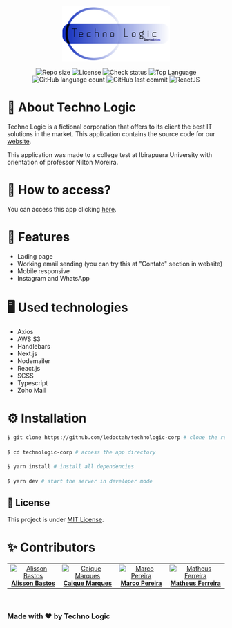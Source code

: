<p align="center">
<img src="public/assets/logo.svg" width="250px" alt="to.do">
</p>

<div align="center">
<img alt="Repo size" src="https://img.shields.io/github/repo-size/ledoctah/technologic-corp">
<img alt="License" src="https://img.shields.io/github/license/ledoctah/technologic-corp">
<img alt="Check status" src="https://img.shields.io/github/checks-status/ledoctah/technologic-corp/master">
<img alt="Top Language" src="https://img.shields.io/static/v1?label=top%20language&message=typescript&color=blue">
<img alt="GitHub language count" src="https://img.shields.io/github/languages/count/ledoctah/technologic-corp">
<img alt="GitHub last commit" src="https://img.shields.io/github/last-commit/ledoctah/technologic-corp">
<img alt="ReactJS" src="https://img.shields.io/static/v1?color=blue&label=React&message=JS&?style=plastic&logo=React">
</div>

# 🚀 About Techno Logic
<p>
Techno Logic is a fictional corporation that offers to its client the best IT solutions in the market.
This application contains the source code for our <a href="https://technologic.page" target="_blank">website</a>.
</p>
<p>
This application was made to a college test at Ibirapuera University with orientation of professor Nilton Moreira.
</p>

# 📎 How to access?

<p>
You can access this app clicking <a href="https://technologic.page">here</a>.
</p>

# 🌟 Features
- Lading page
- Working email sending (you can try this at "Contato" section in website)
- Mobile responsive
- Instagram and WhatsApp

# 🖥 Used technologies
- Axios
- AWS S3
- Handlebars
- Next.js
- Nodemailer
- React.js
- SCSS
- Typescript
- Zoho Mail

# ⚙ Installation

```bash
$ git clone https://github.com/ledoctah/technologic-corp # clone the repository

$ cd technologic-corp # access the app directory

$ yarn install # install all dependencies

$ yarn dev # start the server in developer mode
```

## 📝 License

This project is under [MIT License](./LICENSE).

# ✨ Contributors
<table>
<tr>
  <td align="center" border="none">
    <a href="https://github.com/zeferros">
      <img src="https://github.com/zeferros.png" width="100px;" alt="Alisson Bastos"/>
      <br />
      <b>Alisson Bastos</b>
    </a>
  </td>

  <td align="center">
    <a href="https://github.com/napoleoncm">
      <img src="https://github.com/napoleoncm.png" width="100px;" alt="Caique Marques"/>
      <br />
      <b>Caique Marques</b>
    </a>
  </td>

  <td align="center">
    <a href="/#">
      <img src="https://ledoctah-app-technology.s3.us-east-2.amazonaws.com/marco.jfif" width="100px;" alt="Marco Pereira"/>
      <br />
      <b>Marco Pereira</b>
    </a>
  </td>

  <td align="center">
    <a href="https://github.com/ledoctah">
      <img src="https://github.com/ledoctah.png" width="100px;" alt="Matheus Ferreira"/>
      <br />
      <b>Matheus Ferreira</b>
    </a>
  </td>
</tr>
</table>

<br />

### Made with ❤ by Techno Logic
